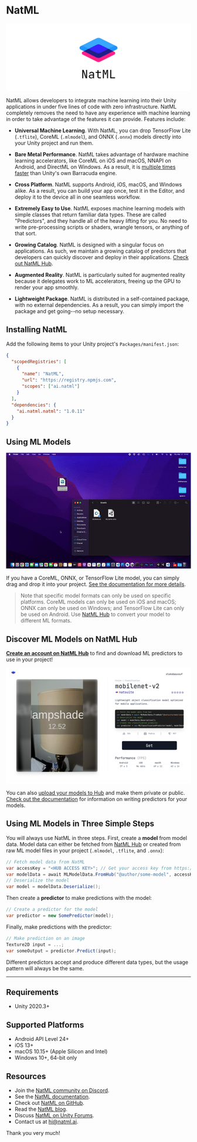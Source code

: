 # NatML

![NatML](.media/wall.png)

NatML allows developers to integrate machine learning into their Unity applications in under five lines of code with zero infrastructure. NatML completely removes the need to have any experience with machine learning in order to take advantage of the features it can provide. Features include:

- **Universal Machine Learning**. With NatML, you can drop TensorFlow Lite (`.tflite`), CoreML (`.mlmodel`), and ONNX (`.onnx`) models directly into your Unity project and run them.

- **Bare Metal Performance**. NatML takes advantage of hardware machine learning accelerators, like CoreML on iOS and macOS, NNAPI on Android, and DirectML on Windows. As a result, it is [multiple times faster](https://github.com/natmlx/ML-Bench) than Unity's own Barracuda engine.

- **Cross Platform**. NatML supports Android, iOS, macOS, and Windows alike. As a result, you can build your app once, test it in the Editor, and deploy it to the device all in one seamless workflow.

- **Extremely Easy to Use**. NatML exposes machine learning models with simple classes that return familiar data types. These are called "Predictors", and they handle all of the heavy lifting for you. No need to write pre-processing scripts or shaders, wrangle tensors, or anything of that sort.

- **Growing Catalog**. NatML is designed with a singular focus on applications. As such, we maintain a growing catalog of predictors that developers can quickly discover and deploy in their applications. [Check out NatML Hub](https://hub.natml.ai).

- **Augmented Reality**. NatML is particularly suited for augmented reality because it delegates work to ML accelerators, freeing up the GPU to render your app smoothly.

- **Lightweight Package**. NatML is distributed in a self-contained package, with no external dependencies. As a result, you can simply import the package and get going--no setup necessary.

## Installing NatML
Add the following items to your Unity project's `Packages/manifest.json`:
```json
{
  "scopedRegistries": [
    {
      "name": "NatML",
      "url": "https://registry.npmjs.com",
      "scopes": ["ai.natml"]
    }
  ],
  "dependencies": {
    "ai.natml.natml": "1.0.11"
  }
}
```

## Using ML Models

![drag and drop](.media/mobilenet.gif)

If you have a CoreML, ONNX, or TensorFlow Lite model, you can simply drag and drop it into your project. [See the documentation for more details](https://docs.natml.ai/unity/workflows/models).

> Note that specific model formats can only be used on specific platforms. CoreML models can only be used on iOS and macOS; ONNX can only be used on Windows; and TensorFlow Lite can only be used on Android. Use [NatML Hub](https://hub.natml.ai) to convert your model to different ML formats.

## Discover ML Models on NatML Hub
**[Create an account on NatML Hub](https://hub.natml.ai/profile)** to find and download ML predictors to use in your project!

![NatML Hub](.media/hub.png)

You can also [upload your models to Hub](https://hub.natml.ai/create) and make them private or public. [Check out the documentation](https://docs.natml.ai/unity/api/mlmodel/mledgemodel) for information on writing predictors for your models.

## Using ML Models in Three Simple Steps
You will always use NatML in three steps. First, create a **model** from model data. Model data can either be fetched from [NatML Hub](https://hub.natml.ai) or created from raw ML model files in your project (`.mlmodel`, `.tflite`, and `.onnx`):
```csharp
// Fetch model data from NatML
var accessKey = "<HUB ACCESS KEY>"; // Get your access key from https://hub.natml.ai/profile
var modelData = await MLModelData.FromHub("@author/some-model", accessKey);
// Deserialize the model
var model = modelData.Deserialize();
```

Then create a **predictor** to make predictions with the model:
```csharp
// Create a predictor for the model
var predictor = new SomePredictor(model);
```

Finally, make predictions with the predictor:
```csharp
// Make prediction on an image
Texture2D input = ...;
var someOutput = predictor.Predict(input);
```

Different predictors accept and produce different data types, but the usage pattern will always be the same.

___

## Requirements
- Unity 2020.3+

## Supported Platforms
- Android API Level 24+
- iOS 13+
- macOS 10.15+ (Apple Silicon and Intel)
- Windows 10+, 64-bit only

## Resources
- Join the [NatML community on Discord](https://discord.gg/y5vwgXkz2f).
- See the [NatML documentation](https://docs.natml.ai/unity).
- Check out [NatML on GitHub](https://github.com/natmlx).
- Read the [NatML blog](https://blog.natml.ai/).
- Discuss [NatML on Unity Forums](https://forum.unity.com/threads/open-beta-natml-machine-learning-runtime.1109339/).
- Contact us at [hi@natml.ai](mailto:hi@natml.ai).

Thank you very much!